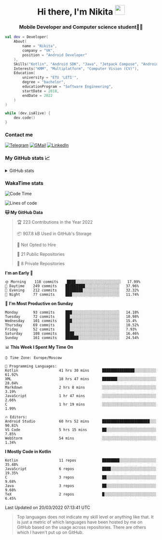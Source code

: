 <h1 align="center">
Hi there, I'm Nikita 
<img src="https://github.com/blackcater/blackcater/raw/main/images/Hi.gif" height="32"/>
</h1>
<h3 align="center">Mobile Developer and Computer science student👨‍💻</h3>

```kotlin
val dev = Developer(
    About(
        name = "Nikita",
        company = "VK",
        position = "Android Developer"
    ),
    Skills("Kotlin", "Android SDK", "Java", "Jetpack Compose", "Android Jetpack"),
    Interests("KMM", "Multiplatform", "Computer Vision (CV)"),
    Education(
        university = "ETU 'LETI'",
        degree = "bachelor",
        educationProgram = "Software Engineering",
        startDate = 2018,
        endDate = 2022
    )
)

while (dev.isAlive) {
    dev.code()
}
```

### Contact me

[![Telegram](https://img.shields.io/badge/Telegram-white?style=for-the-badge&logo=telegram&logoColor=29e9ea)](https://t.me/po4yka)
[![GMail](https://img.shields.io/badge/Gmail-white?style=for-the-badge&logo=gmail&logoColor=d14836)](mailto:pochaev.nik@gmail.com)
[![LinkedIn](https://img.shields.io/badge/linkedin%20-white.svg?&style=for-the-badge&logo=linkedin&logoColor=%230077B5)](https://www.linkedin.com/in/nikita-pochaev-415b5a1a1)

### My GitHub stats 📈

<details>
  <summary>GitHub stats</summary>
  <p align="center">
    <img src="https://github-readme-stats.vercel.app/api?username=po4yka&show_icons=true&theme=dark" />
  </p>
</details>

### WakaTime stats

<!--START_SECTION:waka-->
![Code Time](http://img.shields.io/badge/Code%20Time-2%2C418%20hrs%2016%20mins-blue)

![Lines of code](https://img.shields.io/badge/From%20Hello%20World%20I%27ve%20Written-1%20Million%20lines%20of%20code-blue)

**🐱 My GitHub Data** 

> 🏆 223 Contributions in the Year 2022
 > 
> 📦 907.8 kB Used in GitHub's Storage 
 > 
> 🚫 Not Opted to Hire
 > 
> 📜 21 Public Repositories 
 > 
> 🔑 8 Private Repositories  
 > 
**I'm an Early 🐤** 

```text
🌞 Morning    118 commits    ████░░░░░░░░░░░░░░░░░░░░░   17.99% 
🌆 Daytime    249 commits    █████████░░░░░░░░░░░░░░░░   37.96% 
🌃 Evening    212 commits    ████████░░░░░░░░░░░░░░░░░   32.32% 
🌙 Night      77 commits     ███░░░░░░░░░░░░░░░░░░░░░░   11.74%

```
📅 **I'm Most Productive on Sunday** 

```text
Monday       93 commits     ███░░░░░░░░░░░░░░░░░░░░░░   14.18% 
Tuesday      72 commits     ██░░░░░░░░░░░░░░░░░░░░░░░   10.98% 
Wednesday    101 commits    ███░░░░░░░░░░░░░░░░░░░░░░   15.4% 
Thursday     69 commits     ██░░░░░░░░░░░░░░░░░░░░░░░   10.52% 
Friday       52 commits     ██░░░░░░░░░░░░░░░░░░░░░░░   7.93% 
Saturday     108 commits    ████░░░░░░░░░░░░░░░░░░░░░   16.46% 
Sunday       161 commits    ██████░░░░░░░░░░░░░░░░░░░   24.54%

```


📊 **This Week I Spent My Time On** 

```text
⌚︎ Time Zone: Europe/Moscow

💬 Programming Languages: 
Kotlin                   41 hrs 30 mins      ███████████████░░░░░░░░░░   61.92% 
XML                      18 hrs 47 mins      ███████░░░░░░░░░░░░░░░░░░   28.04% 
Markdown                 2 hrs 8 mins        ░░░░░░░░░░░░░░░░░░░░░░░░░   3.19% 
JavaScript               1 hr 47 mins        ░░░░░░░░░░░░░░░░░░░░░░░░░   2.66% 
C                        1 hr 19 mins        ░░░░░░░░░░░░░░░░░░░░░░░░░   1.99%

🔥 Editors: 
Android Studio           60 hrs 52 mins      ██████████████████████░░░   90.81% 
VS Code                  5 hrs 15 mins       ██░░░░░░░░░░░░░░░░░░░░░░░   7.85% 
WebStorm                 54 mins             ░░░░░░░░░░░░░░░░░░░░░░░░░   1.34%

```

**I Mostly Code in Kotlin** 

```text
Kotlin                   11 repos            ████████░░░░░░░░░░░░░░░░░   35.48% 
JavaScript               6 repos             ████░░░░░░░░░░░░░░░░░░░░░   19.35% 
C                        3 repos             ██░░░░░░░░░░░░░░░░░░░░░░░   9.68% 
Java                     3 repos             ██░░░░░░░░░░░░░░░░░░░░░░░   9.68% 
TeX                      2 repos             █░░░░░░░░░░░░░░░░░░░░░░░░   6.45%

```



 Last Updated on 20/03/2022 07:13:41 UTC
<!--END_SECTION:waka-->

> Top languages does not indicate my skill level or anything like that. It is just a metric of which languages have been hosted by me on GitHub based on the usage across repositories. There are others which I haven't put up on GitHub.

